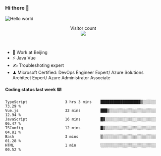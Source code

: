 ### Hi there 👋

<img src="https://raw.githubusercontent.com/sagar-viradiya/sagar-viradiya/master/resources/banner.png" alt="Hello world">
<p align="center"> 
  Visitor count<br/>
  <img src="https://profile-counter.glitch.me/youszoe/count.svg" />
</p>
<br/>

- 🍻 Work at Beijing 
- ⚡ Java Vue
- ✍️ Troubleshoting expert
- ♟  Microsoft Certified: DevOps Engineer Expert/ Azure Solutions Architect Expert/ Azure Administrator Associate

#### Coding status last week ⌨️

<!--START_SECTION:waka-->

```text
TypeScript                 3 hrs 3 mins    ██████████████████▒░░░░░░   73.29 %
Vue.js                     32 mins         ███▒░░░░░░░░░░░░░░░░░░░░░   12.94 %
JavaScript                 16 mins         █▓░░░░░░░░░░░░░░░░░░░░░░░   06.47 %
TSConfig                   12 mins         █▒░░░░░░░░░░░░░░░░░░░░░░░   04.81 %
Bash                       3 mins          ▒░░░░░░░░░░░░░░░░░░░░░░░░   01.28 %
HTML                       1 min           ░░░░░░░░░░░░░░░░░░░░░░░░░   00.52 %
```

<!--END_SECTION:waka-->

<br/>
<center><img src="http://ghchart.rshah.org/409ba5/yousazoe" alt="" /></center>


